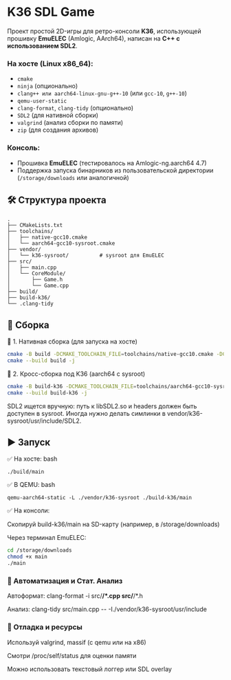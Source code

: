 # K36 SDL Game

Проект простой 2D-игры для ретро-консоли **K36**, использующей прошивку **EmuELEC** (Amlogic, AArch64), написан на **C++ с использованием SDL2**.


### На хосте (Linux x86_64):
- `cmake`
- `ninja` (опционально)
- `clang++ или aarch64-linux-gnu-g++-10` (или `gcc-10`, `g++-10`)
- `qemu-user-static`
- `clang-format`, `clang-tidy` (опционально)
- `SDL2` (для нативной сборки)
- `valgrind` (анализ сборки по памяти)
- `zip` (для создания архивов)

### Консоль:
- Прошивка **EmuELEC** (тестировалось на Amlogic-ng.aarch64 4.7)
- Поддержка запуска бинарников из пользовательской директории (`/storage/downloads` или аналогичной)

## 🛠 Структура проекта

```text
.
├── CMakeLists.txt
├── toolchains/
│   ├── native-gcc10.cmake
│   └── aarch64-gcc10-sysroot.cmake
├── vendor/
│   └── k36-sysroot/          # sysroot для EmuELEC
├── src/
│   ├── main.cpp
│   └── CoreModule/
│       ├── Game.h
│       └── Game.cpp
├── build/
├── build-k36/
└── .clang-tidy

```



## 🧱 Сборка
🔧 1. Нативная сборка (для запуска на хосте)


```bash
cmake -B build -DCMAKE_TOOLCHAIN_FILE=toolchains/native-gcc10.cmake -DCMAKE_BUILD_TYPE=Debug
cmake --build build -j
```
🔧 2. Кросс-сборка под K36 (aarch64 с sysroot)

```bash
cmake -B build-k36 -DCMAKE_TOOLCHAIN_FILE=toolchains/aarch64-gcc10-sysroot.cmake -DCMAKE_BUILD_TYPE=Release
cmake --build build-k36 -j
```
SDL2 ищется вручную: путь к libSDL2.so и headers должен быть доступен в sysroot. Иногда нужно делать симлинки в vendor/k36-sysroot/usr/include/SDL2.

## ▶ Запуск
✅ На хосте:
bash
```
./build/main
```
✅ В QEMU:
bash
```
qemu-aarch64-static -L ./vendor/k36-sysroot ./build-k36/main
```
✅ На консоли:

Скопируй build-k36/main на SD-карту (например, в /storage/downloads)

Через терминал EmuELEC:


```bash
cd /storage/downloads
chmod +x main
./main
```
### 🧹 Автоматизация и Стат. Анализ
Автоформат: clang-format -i src/**/*.cpp src/**/*.h

Анализ: clang-tidy src/main.cpp -- -I./vendor/k36-sysroot/usr/include

### 🧪 Отладка и ресурсы
Используй valgrind, massif (с qemu или на x86)

Смотри /proc/self/status для оценки памяти

Можно использовать текстовый логгер или SDL overlay